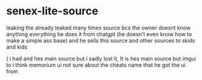 # senex-lite-source

leaking the already leaked many times source bcs the owner doesnt know anything everything he does it from chatgpt (he doesn't even know how to make a simple ass base) and he sells this source and other sources to skids and kids 


( i had and hes main source but i sadly lost it, It is hes main source but imgui to i think memorium ui not sure about the cheats name that he got the ui from
